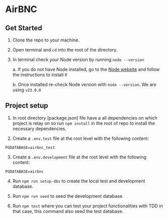 # AirBNC

## Get Started

1. Clone the repo to your machine.
2. Open terminal and `cd` into the root of the directory.
3. In terminal check your Node version by running `node --version`

   a. If you do not have Node installed, go to the [Node website](https://nodejs.org/en/download) and follow the instructions to install it

   b. Once installed re-check Node version with `node --version`. We are using `v23.0.0`

## Project setup

1. In root directory [package.json] file have a all dependencies on which project is relay on so run `npm install` in the root of repo to install the necessary dependencies.

2. Create a `.env.test` file at the root level with the following content:

```
PGDATABASE=airbnc_test

```

3. Create a `.env.development` file at the root level with the following content:

```
PGDATABASE=airbnc

```

4. Run `npm run setup-dbs` to create the local test and development database.

5. Run `npm run seed` to seed the development database.

6. Run `npm test` where you can test your project functionalities with TDD in that case, this command also seed the test database.
